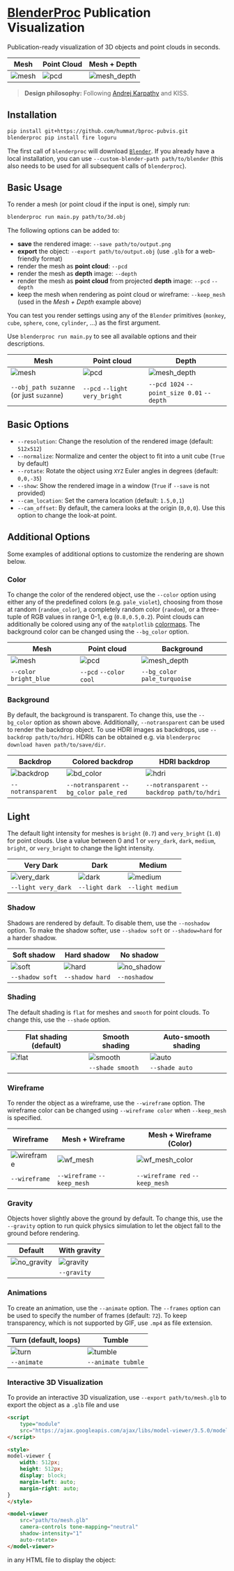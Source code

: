# [BlenderProc](https://github.com/DLR-RM/BlenderProc) Publication Visualization
Publication-ready visualization of 3D objects and point clouds in seconds.

| Mesh                       | Point Cloud              | Mesh + Depth                           |
|----------------------------|--------------------------|----------------------------------------|
| ![mesh](examples/mesh.png) | ![pcd](examples/pcd.png) | ![mesh_depth](examples/mesh_depth.png) |

> **Design philosophy:** Following [Andrej Karpathy](https://github.com/karpathy) and KISS.

## Installation
```bash
pip install git+https://github.com/hummat/bproc-pubvis.git
blenderproc pip install fire loguru
```

The first call of `blenderproc` will download [`Blender`](https://blender.org). If you already have a local 
installation, you can use 
`--custom-blender-path path/to/blender` (this also needs to be used for all subsequent calls of `blenderproc`).

## Basic Usage
To render a mesh (or point cloud if the input is one), simply run:
```bash
blenderproc run main.py path/to/3d.obj
```
The following options can be added to:
* **save** the rendered image: `--save path/to/output.png`
* **export** the object: `--export path/to/output.obj` (use `.glb` for a web-friendly format)
* render the mesh as **point cloud**: `--pcd`
* render the mesh as **depth** image: `--depth`
* render the mesh as **point cloud** from projected **depth** image: `--pcd` `--depth`
* keep the mesh when rendering as point cloud or wireframe: `--keep_mesh` (used in the _Mesh + Depth_ example above)

You can test you render settings using any of the `Blender` primitives (`monkey`, `cube`, `sphere`, `cone`, 
`cylinder`, ...) as the first argument.

Use `blenderproc run main.py` to see all available options and their descriptions.

| Mesh                                     | Point cloud                   | Depth                                      |
|------------------------------------------|-------------------------------|--------------------------------------------|
| ![mesh](examples/mesh.png)               | ![pcd](examples/pcd.png)      | ![mesh_depth](examples/depth.png)          |
| `--obj_path suzanne` (or just `suzanne`) | `--pcd` `--light very_bright` | `--pcd 1024` `--point_size 0.01` `--depth` |

## Basic Options

* `--resolution`: Change the resolution of the rendered image (default: `512x512`)
* `--normalize`: Normalize and center the object to fit into a unit cube (`True` by default)
* `--rotate`: Rotate the object using `XYZ` Euler angles in degrees (default: `0,0,-35`)
* `--show`: Show the rendered image in a window (`True` if `--save` is not provided)
* `--cam_location`: Set the camera location (default: `1.5,0,1`)
* `--cam_offset`: By default, the camera looks at the origin (`0,0,0`). Use this option to change the look-at point.

## Additional Options

Some examples of additional options to customize the rendering are shown below.

### Color

To change the color of the rendered object, use the `--color` option using either any of the predefined colors (e.g. 
`pale_violet`), choosing from those at random (`random_color`), a completely random color (`random`), or a three-tuple
of RGB values in range 0-1, e.g (`0.8,0.5,0.2`). Point clouds can additionally be colored using any of the 
`matplotlib` [colormaps](https://matplotlib.org/stable/users/explain/colors/colormaps.html). The background color can be
changed using the `--bg_color` option.

| Mesh                             | Point cloud                    | Background                           |
|----------------------------------|--------------------------------|--------------------------------------|
| ![mesh](examples/mesh_color.png) | ![pcd](examples/pcd_color.png) | ![mesh_depth](examples/bg_color.png) |
| `--color bright_blue`            | `--pcd` `--color cool`         | `--bg_color pale_turquoise`          |

### Background

By default, the background is transparent. To change this, use the `--bg_color` option as shown above. Additionally, 
`--notransparent` can be used to render the backdrop object. To use HDRI images as backdrops, use `--backdrop path/to/hdri`.
HDRIs can be obtained e.g. via `blenderproc download haven path/to/save/dir`.

| Backdrop                           | Colored backdrop                           | HDRI backdrop                               |
|------------------------------------|--------------------------------------------|---------------------------------------------|
| ![backdrop](examples/backdrop.png) | ![bd_color](examples/backdrop_colored.png) | ![hdri](examples/hdri.png)                  |
| `--notransparent`                  | `--notransparent` `--bg_color pale_red`    | `--notransparent` `--backdrop path/to/hdri` |

## Light

The default light intensity for meshes is `bright` (`0.7`) and `very_bright` (`1.0`) for point clouds. Use a value 
between 0 and 1 or `very_dark`, `dark`, `medium`, `bright`, or `very_bright` to change the light intensity.

| Very Dark                            | Dark                       | Medium                         |
|--------------------------------------|----------------------------|--------------------------------|
| ![very_dark](examples/very_dark.png) | ![dark](examples/dark.png) | ![medium](examples/medium.png) |
| `--light very_dark`                  | `--light dark`             | `--light medium`               |

### Shadow

Shadows are rendered by default. To disable them, use the `--noshadow` option. To make the shadow softer, use 
`--shadow soft` or `--shadow=hard` for a harder shadow.

| Soft shadow                       | Hard shadow                       | No shadow                           |
|-----------------------------------|-----------------------------------|-------------------------------------|
| ![soft](examples/shadow_soft.png) | ![hard](examples/shadow_hard.png) | ![no_shadow](examples/noshadow.png) |
| `--shadow soft`                   | `--shadow hard`                   | `--noshadow`                        |

### Shading

The default shading is `flat` for meshes and `smooth` for point clouds. To change this, use the `--shade` option.

| Flat shading (default)     | Smooth shading                 | Auto-smooth shading               |
|----------------------------|--------------------------------|-----------------------------------|
| ![flat](examples/mesh.png) | ![smooth](examples/smooth.png) | ![auto](examples/auto-smooth.png) |
|                            | `--shade smooth`               | `--shade auto`                    |

### Wireframe

To render the object as a wireframe, use the `--wireframe` option.
The wireframe color can be changed using `--wireframe color` when `--keep_mesh` is specified.

| Wireframe                            | Mesh + Wireframe                        | Mesh + Wireframe (Color)                            |
|--------------------------------------|-----------------------------------------|-----------------------------------------------------|
| ![wireframe](examples/wireframe.png) | ![wf_mesh](examples/wireframe_mesh.png) | ![wf_mesh_color](examples/wireframe_mesh_color.png) |
| `--wireframe`                        | `--wireframe` `--keep_mesh`             | `--wireframe red` `--keep_mesh`                     |

### Gravity

Objects hover slightly above the ground by default. To change this, use the `--gravity` option to run quick physics
simulation to let the object fall to the ground before rendering.

| Default                          | With gravity                     |
|----------------------------------|----------------------------------|
| ![no_gravity](examples/mesh.png) | ![gravity](examples/gravity.png) |
|                                  | `--gravity`                      |

### Animations

To create an animation, use the `--animate` option. The `--frames` option can be used to specify the number of frames
(default: `72`). To keep transparency, which is not supported by GIF, use `.mp4` as file extension.

| Turn (default, loops)      | Tumble                         |
|----------------------------|--------------------------------|
| ![turn](examples/turn.gif) | ![tumble](examples/tumble.gif) |
| `--animate`                | `--animate tubmle`             |

### Interactive 3D Visualization

To provide an interactive 3D visualization, use `--export path/to/mesh.glb` to export the object as a `.glb` file and
use
```html
<script 
    type="module" 
    src="https://ajax.googleapis.com/ajax/libs/model-viewer/3.5.0/model-viewer.min.js">
</script>

<style>
model-viewer {
    width: 512px;
    height: 512px;
    display: block;
    margin-left: auto;
    margin-right: auto;
}
</style>

<model-viewer 
    src="path/to/mesh.glb" 
    camera-controls tone-mapping="neutral" 
    shadow-intensity="1" 
    auto-rotate>
</model-viewer>
```
in any HTML file to display the object:

<script
    type="module"
    src="https://ajax.googleapis.com/ajax/libs/model-viewer/3.5.0/model-viewer.min.js">
</script>

<style>
model-viewer {
    width: 512px;
    height: 512px;
    display: block;
    margin-left: auto;
    margin-right: auto;
}
</style>

<model-viewer
    src="examples/suzanne.glb"
    camera-controls
    tone-mapping="neutral"
    shadow-intensity="1"
    auto-rotate>
</model-viewer>

### Further Options

Some additional useful options include:

* `--roughness`: Change the roughness of the object. Meshes use `0.5` and point clouds `0.9` by default.
* `--ao`: Apply ambient occlusion (_on_ for meshes, _off_ for point clouds by default)
* `--fstop`: Enable depth of field with a given f-stop
* `--keep_material`: Keep your custom material (only works for `.blend` files)
* `--point_size`: Change the size of the points in the point cloud
* `--point_shape`: Change the shape of the points in the point cloud (`sphere`, `cube`, `diamond`)
* `--verbose`: Enable verbose logging during execution
* `--seed`: Set a seed for the random number generator. Useful for random colors or the tumble animation.

Use `blenderproc run main.py` to see all available options and their descriptions.

## Debugging

`BlenderProc` supports visual debugging inside `Blender` using `blenderproc debug` instead of `blenderproc run`. 
Adding `--debug` will further disable rendering and only set up the scene.

## Credits

* [**BlenderProc 2**](https://github.com/DLR-RM/BlenderProc)
<img src="https://user-images.githubusercontent.com/6104887/137109535-275a2aa3-f5fd-4173-9d16-a9a9b86f66e7.gif" alt="blenderproc" width="auto" height="300">

* [**Blender**](https://www.blender.org)
<img src="https://download.blender.org/branding/blender_logo_socket.png" alt="blender" width="auto" height="300">

* [**Zheng et al.: Locally Attentional SDF Diffusion for Controllable 3D Shape Generation**](https://zhengxinyang.github.io/projects/LAS-Diffusion.html): Mesh colors and look
* [**Yang et al.: PointFlow: 3D Point Cloud Generation with Continuous Normalizing Flows**](https://arxiv.org/abs/1906.12320): Point cloud color scheme and look
